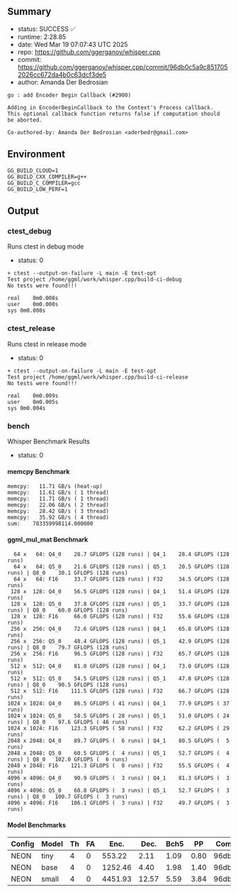 ## Summary

- status:  SUCCESS ✅
- runtime: 2:28.85
- date:    Wed Mar 19 07:07:43 UTC 2025
- repo:    https://github.com/ggerganov/whisper.cpp
- commit:  https://github.com/ggerganov/whisper.cpp/commit/96db0c5a9c8517052026cc672da4b0c63dcf3de5
- author:  Amanda Der Bedrosian
```
go : add Encoder Begin Callback (#2900)

Adding in EncoderBeginCallback to the Context's Process callback.
This optional callback function returns false if computation should
be aborted.

Co-authored-by: Amanda Der Bedrosian <aderbedr@gmail.com>
```

## Environment

```
GG_BUILD_CLOUD=1
GG_BUILD_CXX_COMPILER=g++
GG_BUILD_C_COMPILER=gcc
GG_BUILD_LOW_PERF=1
```

## Output

### ctest_debug

Runs ctest in debug mode
- status: 0
```
+ ctest --output-on-failure -L main -E test-opt
Test project /home/ggml/work/whisper.cpp/build-ci-debug
No tests were found!!!

real	0m0.008s
user	0m0.000s
sys	0m0.008s
```
### ctest_release

Runs ctest in release mode
- status: 0
```
+ ctest --output-on-failure -L main -E test-opt
Test project /home/ggml/work/whisper.cpp/build-ci-release
No tests were found!!!

real	0m0.009s
user	0m0.005s
sys	0m0.004s
```
### bench

Whisper Benchmark Results
- status: 0
#### memcpy Benchmark

```
memcpy:   11.71 GB/s (heat-up)
memcpy:   11.61 GB/s ( 1 thread)
memcpy:   11.71 GB/s ( 1 thread)
memcpy:   22.06 GB/s ( 2 thread)
memcpy:   28.42 GB/s ( 3 thread)
memcpy:   35.92 GB/s ( 4 thread)
sum:    783359998114.000000
```

#### ggml_mul_mat Benchmark

```
  64 x   64: Q4_0    28.7 GFLOPS (128 runs) | Q4_1    28.4 GFLOPS (128 runs)
  64 x   64: Q5_0    21.6 GFLOPS (128 runs) | Q5_1    20.5 GFLOPS (128 runs) | Q8_0    30.1 GFLOPS (128 runs)
  64 x   64: F16     33.7 GFLOPS (128 runs) | F32     34.5 GFLOPS (128 runs)
 128 x  128: Q4_0    56.5 GFLOPS (128 runs) | Q4_1    51.4 GFLOPS (128 runs)
 128 x  128: Q5_0    37.8 GFLOPS (128 runs) | Q5_1    33.7 GFLOPS (128 runs) | Q8_0    60.0 GFLOPS (128 runs)
 128 x  128: F16     66.0 GFLOPS (128 runs) | F32     55.6 GFLOPS (128 runs)
 256 x  256: Q4_0    72.6 GFLOPS (128 runs) | Q4_1    65.8 GFLOPS (128 runs)
 256 x  256: Q5_0    48.4 GFLOPS (128 runs) | Q5_1    42.9 GFLOPS (128 runs) | Q8_0    79.7 GFLOPS (128 runs)
 256 x  256: F16     96.5 GFLOPS (128 runs) | F32     65.7 GFLOPS (128 runs)
 512 x  512: Q4_0    81.0 GFLOPS (128 runs) | Q4_1    73.0 GFLOPS (128 runs)
 512 x  512: Q5_0    54.5 GFLOPS (128 runs) | Q5_1    47.8 GFLOPS (128 runs) | Q8_0    90.5 GFLOPS (128 runs)
 512 x  512: F16    111.5 GFLOPS (128 runs) | F32     66.7 GFLOPS (128 runs)
1024 x 1024: Q4_0    86.5 GFLOPS ( 41 runs) | Q4_1    77.9 GFLOPS ( 37 runs)
1024 x 1024: Q5_0    58.5 GFLOPS ( 28 runs) | Q5_1    51.0 GFLOPS ( 24 runs) | Q8_0    97.6 GFLOPS ( 46 runs)
1024 x 1024: F16    123.3 GFLOPS ( 58 runs) | F32     62.2 GFLOPS ( 29 runs)
2048 x 2048: Q4_0    89.7 GFLOPS (  6 runs) | Q4_1    80.5 GFLOPS (  5 runs)
2048 x 2048: Q5_0    60.5 GFLOPS (  4 runs) | Q5_1    52.7 GFLOPS (  4 runs) | Q8_0   102.0 GFLOPS (  6 runs)
2048 x 2048: F16    121.3 GFLOPS (  8 runs) | F32     55.5 GFLOPS (  4 runs)
4096 x 4096: Q4_0    90.9 GFLOPS (  3 runs) | Q4_1    81.3 GFLOPS (  3 runs)
4096 x 4096: Q5_0    60.8 GFLOPS (  3 runs) | Q5_1    52.7 GFLOPS (  3 runs) | Q8_0   100.7 GFLOPS (  3 runs)
4096 x 4096: F16    106.1 GFLOPS (  3 runs) | F32     49.7 GFLOPS (  3 runs)
```

#### Model Benchmarks

|           Config |         Model |  Th |  FA |    Enc. |    Dec. |    Bch5 |      PP |  Commit |
|              --- |           --- | --- | --- |     --- |     --- |     --- |     --- |     --- |
|             NEON |          tiny |   4 |   0 |  553.22 |    2.11 |    1.09 |    0.80 | 96db0c5 |
|             NEON |          base |   4 |   0 | 1252.46 |    4.40 |    1.98 |    1.40 | 96db0c5 |
|             NEON |         small |   4 |   0 | 4451.93 |   12.57 |    5.59 |    3.84 | 96db0c5 |

